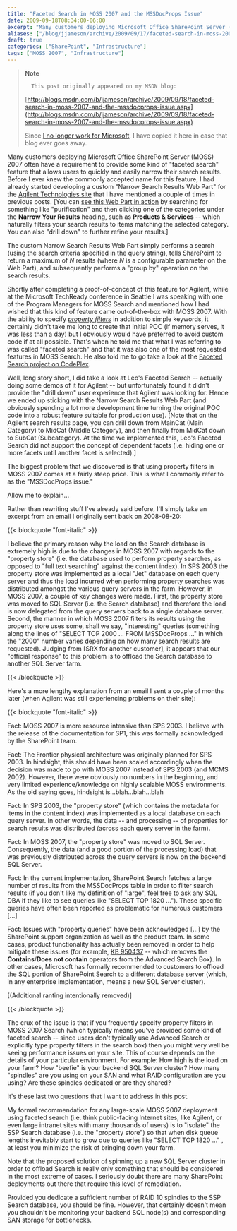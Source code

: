```yaml
---
title: "Faceted Search in MOSS 2007 and the MSSDocProps Issue"
date: 2009-09-18T08:34:00-06:00
excerpt: "Many customers deploying Microsoft Office SharePoint Server (MOSS) 2007 often have a requirement to provide some kind of \"faceted search\" feature that allows users to quickly and easily narrow their search results. Before I ever knew the commonly accepted..."
aliases: ["/blog/jjameson/archive/2009/09/17/faceted-search-in-moss-2007-and-the-mssdocprops-issue.aspx", "/blog/jjameson/archive/2009/09/18/faceted-search-in-moss-2007-and-the-mssdocprops-issue.aspx"]
draft: true
categories: ["SharePoint", "Infrastructure"]
tags: ["MOSS 2007", "Infrastructure"]
---
```


> **Note**
>
>       This post originally appeared on my MSDN blog:
>
> [http://blogs.msdn.com/b/jjameson/archive/2009/09/18/faceted-search-in-moss-2007-and-the-mssdocprops-issue.aspx](http://blogs.msdn.com/b/jjameson/archive/2009/09/18/faceted-search-in-moss-2007-and-the-mssdocprops-issue.aspx)
>
> Since
> [I no longer work for Microsoft](/blog/jjameson/2011/09/02/last-day-with-microsoft), I have copied it here in case that
> blog ever goes away.

Many customers deploying Microsoft Office SharePoint Server (MOSS) 2007 often
have a requirement to provide some kind of "faceted search" feature that allows
users to quickly and easily narrow their search results. Before I ever knew
the commonly accepted name for this feature, I had already started developing
a custom "Narrow Search Results Web Part" for the
[Agilent Technologies site](http://www.chem.agilent.com/) that I
have mentioned a couple of times in previous posts. [You can
[see this Web Part in action](http://www.chem.agilent.com/en-US/Search/Pages/default.aspx?k=purification&a=%20scope:%22English%20%28U.S.%29%20Content%22+MainCat:%22Products+%26+Services%22) by searching for something like "purification"
and then clicking one of the categories under the **Narrow Your Results**
heading, such as **Products & Services** -- which naturally
filters your search results to items matching the selected category. You can
also "drill down" to further refine your results.]

The custom Narrow Search Results Web Part simply performs a search (using
the search criteria specified in the query string), tells SharePoint to return
a maximum of <var>N</var> results (where <var>N</var> is a configurable parameter on the Web Part),
and subsequently performs a "group by" operation on the search results.

Shortly after completing a proof-of-concept of this feature for Agilent,
while at the Microsoft TechReady conference in Seattle I was speaking with one
of the Program Managers for MOSS Search and mentioned how I had wished that
this kind of feature came out-of-the-box with MOSS 2007. With the ability to
specify *[property filters](http://msdn.microsoft.com/en-us/library/ms582745.aspx)* in addition to simple keywords, it certainly didn't
take me long to create that initial POC (if memory serves, it was less than
a day) but I obviously would have preferred to avoid custom code if at all possible.
That's when he told me that what I was referring to was called "faceted search"
and that it was also one of the most requested features in MOSS Search. He also
told me to go take a look at the
[Faceted Search project on CodePlex](http://facetedsearch.codeplex.com/).

Well, long story short, I did take a look at Leo's Faceted Search -- actually
doing some demos of it for Agilent -- but unfortunately found it didn't provide
the "drill down" user experience that Agilent was looking for. Hence we ended
up sticking with the Narrow Search Results Web Part (and obviously spending
a lot more development time turning the original POC code into a robust feature
suitable for production use). [Note that on the Agilent search results page,
you can drill down from MainCat (Main Category) to MidCat (Middle Category),
and then finally from MidCat down to SubCat (Subcategory). At the time we implemented
this, Leo's Faceted Search did not support the concept of dependent facets (i.e.
hiding one or more facets until another facet is selected).]

The biggest problem that we discovered is that using property filters in
MOSS 2007 comes at a fairly steep price. This is what I commonly refer to as
the "MSSDocProps issue."

Allow me to explain...

Rather than rewriting stuff I've already said before, I'll simply take an
excerpt from an email I originally sent back on 2008-08-20:

{{< blockquote "font-italic" >}}

I believe the primary reason why the load on the Search database is extremely high is due to the changes in MOSS 2007 with regards to the "property store" (i.e. the database used to perform property searches, as opposed to "full text searching" against the content index). In SPS 2003 the property store was implemented as a local "Jet" database on each query server and thus the load incurred when performing property searches was distributed amongst the various query servers in the farm. However, in MOSS 2007, a couple of key changes were made. First, the property store was moved to SQL Server (i.e. the Search database) and therefore the load is now delegated from the query servers back to a single database server. Second, the manner in which MOSS 2007 filters its results using the property store uses some, shall we say, "interesting" queries (something along the lines of "SELECT TOP 2000 ... FROM MSSDocProps ..." in which the "2000" number varies depending on how many search results are requested). Judging from [SRX for another customer], it appears that our "official response" to this problem is to offload the Search database to another SQL Server farm.

{{< /blockquote >}}

Here's a more lengthy explanation from an email I sent a couple of months
later (when Agilent was still experiencing problems on their site):

{{< blockquote "font-italic" >}}

Fact: MOSS 2007 is more resource intensive than SPS 2003. I believe with
the release of the documentation for SP1, this was formally acknowledged
by the SharePoint team.

Fact: The Frontier physical architecture was originally planned for SPS
2003. In hindsight, this should have been scaled accordingly when the decision
was made to go with MOSS 2007 instead of SPS 2003 (and MCMS 2002). However,
there were obviously no numbers in the beginning, and very limited experience/knowledge
on highly scalable MOSS environments. As the old saying goes, hindsight
is...blah...blah...blah

Fact: In SPS 2003, the "property store" (which contains the metadata
for items in the content index) was implemented as a local database on each
query server. In other words, the data -- and processing -- of properties
for search results was distributed (across each query server in the farm).

Fact: In MOSS 2007, the "property store" was moved to SQL Server. Consequently,
the data (and a good portion of the processing load) that was previously
distributed across the query servers is now on the backend SQL Server.

Fact: In the current implementation, SharePoint Search fetches a large
number of results from the MSSDocProps table in order to filter search results
(if you don't like my definition of "large", feel free to ask any SQL DBA
if they like to see queries like "SELECT TOP 1820 ..."). These specific queries
have often been reported as problematic for numerous customers [...]

Fact: Issues with "property queries" have been acknowledged [...] by
the SharePoint support organization as well as the product team. In some
cases, product functionality has actually been removed in order to help
mitigate these issues (for example,
[KB 950437](http://support.microsoft.com/kb/950437/) -- which
removes the **Contains**/**Does not contain**
operators from the Advanced Search Box). In other cases, Microsoft has formally
recommended to customers to offload the SQL portion of SharePoint Search
to a different database server (which, in any enterprise implementation,
means a new SQL Server cluster).

[(Additional ranting intentionally removed)]

{{< /blockquote >}}

The crux of the issue is that if you frequently specify property filters
in MOSS 2007 Search (which typically means you've provided some kind of faceted
search -- since users don't typically use Advanced Search or explicitly type
property filters in the search box) then you might very well be seeing performance
issues on your site. This of course depends on the details of your particular
environment. For example: How high is the load on your farm? How "beefie" is
your backend SQL Server cluster? How many "spindles" are you using on your SAN
and what RAID configuration are you using? Are these spindles dedicated or are
they shared?

It's these last two questions that I want to address in this post.

My formal recommendation for any large-scale MOSS 2007 deployment using faceted
search (i.e. think public-facing Internet sites, like Agilent, or even large
intranet sites with many thousands of users) is to "isolate" the SSP Search
database (i.e. the "property store") so that when disk queue lengths inevitably
start to grow due to queries like "SELECT TOP 1820 ..." , at least you minimize
the risk of bringing down your farm.

Note that the proposed solution of spinning up a new SQL Server cluster in
order to offload Search is really only something that should be considered in
the most extreme of cases. I seriously doubt there are many SharePoint deployments
out there that require this level of remediation.

Provided you dedicate a sufficient number of RAID 10 spindles to the SSP
Search database, you should be fine. However, that certainly doesn't mean you
shouldn't be monitoring your backend SQL node(s) and corresponding SAN storage
for bottlenecks.

